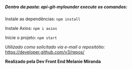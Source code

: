 ##### Dentro da pasta: api-git-mylounder execute os comandos:

Instale as dependências:
`npm install`

Instale Axios:
`npm i axios`

Inicie o projeto:
`npm start`

*Utilizado como solicitado via e-mail o repositótio:*
https://developer.github.com/v3/repos/


**Realizado pela Dev Front End Melanie Miranda** 
